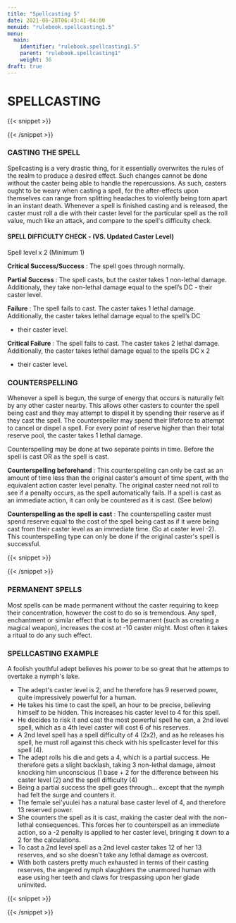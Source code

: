 ```yaml
---
title: "Spellcasting 5"
date: 2021-06-28T06:43:41-04:00
menuid: "rulebook.spellcasting1.5"
menu:
  main:
    identifier: "rulebook.spellcasting1.5"
    parent: "rulebook.spellcasting1"
    weight: 36
draft: true
---
```


# SPELLCASTING

{{< snippet >}}<div class="bookpage-columns"><div class="bookpage-column">{{< /snippet >}}

### CASTING THE SPELL
Spellcasting is a very drastic thing, for it essentially overwrites the rules of
the realm to produce a desired effect. Such changes cannot be done without the
caster being able to handle the repercussions. As such, casters ought to be weary
when casting a spell, for the after-effects upon themselves can range from splitting
headaches to violently being torn apart in an instant death. Whenever a spell is
finished casting and is released, the caster must roll a die with their caster
level for the particular spell as the roll value, much like an attack,
and compare to the spell's difficulty check.

#### SPELL DIFFICULTY CHECK - (VS. Updated Caster Level)
Spell level x 2 (Minimum 1)

**Critical Success/Success** : The spell goes through normally.

**Partial Success** : The spell casts, but the caster takes 1 non-lethal damage.
Additionaly, they take non-lethal damage equal to the spell’s DC - their caster level.

**Failure** : The spell fails to cast. The caster takes 1 lethal damage.
Additionally, the caster takes lethal damage equal to the spell’s DC
- their caster level.

**Critical Failure** : The spell fails to cast. The caster takes 2 lethal damage.
Additionally, the caster takes lethal damage equal to the spells DC x 2
- their caster level.

### COUNTERSPELLING
Whenever a spell is begun, the surge of energy that occurs is naturally felt by
any other caster nearby. This allows other casters to counter the spell being
cast and they may attempt to dispel it by spending their reserve as if they cast
the spell. The counterspeller may spend their lifeforce to attempt to cancel or
dispel a spell. For every point of reserve higher than their total reserve pool,
the caster takes 1 lethal damage.

Counterspelling may be done at two separate points in time. Before the spell is
cast OR as the spell is cast.

**Counterspelling beforehand** : This counterspelling can only be cast as an amount
of time less than the original caster's amount of time spent, with the equivalent
action caster level penalty. The original caster need not roll to see if a penalty
occurs, as the spell automatically fails. If a spell is cast as an immediate action,
it can only be countered as it is cast. (See below)

**Counterspelling as the spell is cast** : The counterspelling caster must spend
reserve equal to the cost of the spell being cast as if it were being cast from
their caster level as an immediate time. (So at caster level -2).
This counterspelling type can only be done if the original caster's spell
is successful.


{{< snippet >}}</div><div class="bookpage-column">{{< /snippet >}}

### PERMANENT SPELLS
Most spells can be made permanent without the caster requiring to keep their
concentration, however the cost to do so is tremendous. Any spell, enchantment
or similar effect that is to be permanent (such as creating a magical weapon),
increases the cost at -10 caster might. Most often it takes a ritual to do any
such effect.

### SPELLCASTING EXAMPLE
A foolish youthful adept believes his power to be so great that he attemps to
overtake a nymph's lake.

* The adept's caster level is 2, and he therefore has 9 reserved power,
  quite impressively powerful for a human.
* He takes his time to cast the spell, an hour to be precise, believing himself
  to be hidden. This increases his caster level to 4 for this spell.
* He decides to risk it and cast the most powerful spell he can, a 2nd level
  spell, which as a 4th level caster will cost 6 of his reserves.
* A 2nd level spell has a spell difficulty of 4 (2x2), and as he releases his spell,
  he must roll against this check with his spellcaster level for this spell (4).
* The adept rolls his die and gets a 4, which is a partial success. He therefore
  gets a slight backlash, taking 3 non-lethal damage, almost knocking him unconscious
  (1 base + 2 for the difference between his caster level (2) and the spell difficulty (4)
* Being a partial success the spell goes through... except that the nymph had felt
  the surge and counters it.
* The female sei'yuulei has a natural base caster
  level of 4, and therefore 13 reserved power.
* She counters the spell as it is cast, making the caster deal with the non-lethal
  consequences. This forces her to counterspell as an immediate action, so a -2
  penalty is applied to her caster level, bringing it down to a 2 for the calculations.
* To cast a 2nd level spell as a 2nd level caster takes 12 of her 13 reserves,
  and so she doesn't take any lethal damage as overcost.
* With both casters pretty much exhausted in terms of their casting reserves,
  the angered nymph slaughters the unarmored human with ease using her teeth
  and claws for trespassing upon her glade uninvited.

{{< snippet >}}</div></div>{{< /snippet >}}
